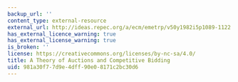 ```yaml
---
backup_url: ''
content_type: external-resource
external_url: http://ideas.repec.org/a/ecm/emetrp/v50y1982i5p1089-1122.html
has_external_licence_warning: true
has_external_license_warning: true
is_broken: ''
license: https://creativecommons.org/licenses/by-nc-sa/4.0/
title: A Theory of Auctions and Competitive Bidding
uid: 981a30f7-7d9e-4dff-90e0-8171c2bc30d6
---
```

